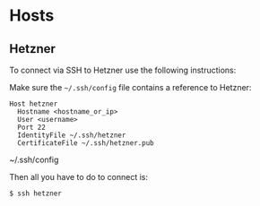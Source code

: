# Hosts

## Hetzner

To connect via SSH to Hetzner use the following instructions:

Make sure the ```~/.ssh/config``` file contains a reference to Hetzner:

```
Host hetzner
  Hostname <hostname_or_ip>
  User <username>
  Port 22
  IdentityFile ~/.ssh/hetzner
  CertificateFile ~/.ssh/hetzner.pub
```
~/.ssh/config

Then all you have to do to connect is:

``` bash
$ ssh hetzner
```
